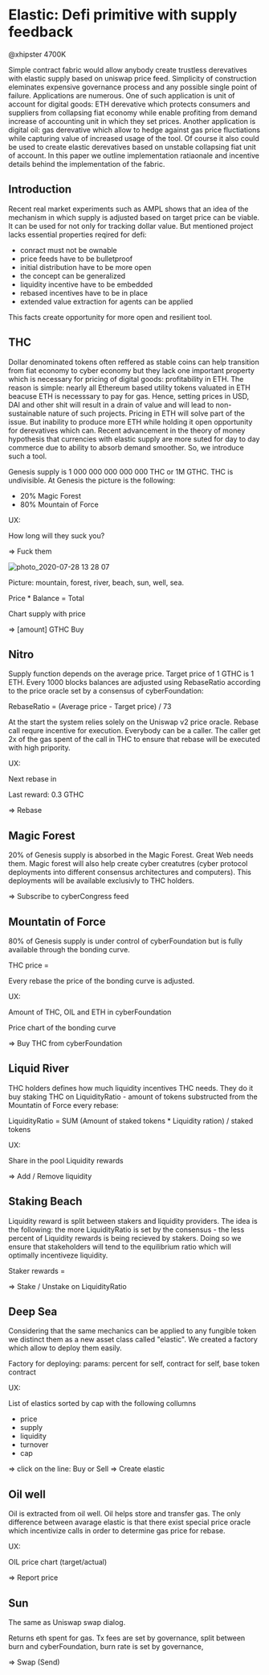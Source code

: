 # Elastic: Defi primitive with supply feedback 
@xhipster
4700K

Simple contract fabric would allow anybody create trustless derevatives with elastic supply based on uniswap price feed. Simplicity of construction eleminates expensive governance process and any possible single point of failure. Applications are numerous. One of such application is unit of account for digital goods: ETH derevative which protects consumers and suppliers from collapsing fiat economy while enable profiting from demand increase of accounting unit in which they set prices. Another application is digital oil: gas derevative which allow to hedge against gas price fluctiations while capturing value of increased usage of the tool. Of course it also could be used to create elastic derevatives based on unstable collapsing fiat unit of account. In this paper we outline implementation ratiaonale and incentive details behind the implementation of the fabric.

## Introduction

Recent real market experiments such as AMPL shows that an idea of the mechanism in which supply is adjusted based on target price can be viable. It can be used for not only for tracking dollar value. But mentioned project lacks essential properties reqired for defi:
- conract must not be ownable
- price feeds have to be bulletproof
- initial distribution have to be more open
- the concept can be generalized
- liquidity incentive have to be embedded
- rebased incentives have to be in place
- extended value extraction for agents can be applied

This facts create opportunity for more open and resilient tool.

## THC

Dollar denominated tokens often reffered as stable coins can help transition from fiat economy to cyber economy but they lack one important property which is necessary for pricing of digital goods: profitability in ETH. The reason is simple: nearly all Ethereum based utility tokens valuated in ETH beacuse ETH is necesssary to pay for gas. Hence, setting prices in USD, DAI and other shit will result in a drain of value and will lead to non-sustainable nature of such projects. Pricing in ETH will solve part of the issue. But inability to produce more ETH while holding it open opportunity for derevatives which can. Recent advancement in the theory of money hypothesis that currencies with elastic supply are more suted for day to day commerce due to ability to absorb demand smoother. So, we introduce such a tool.

Genesis supply is 1 000 000 000 000 000 THC or 1M GTHC. THC is undivisible. At Genesis the picture is the following:
- 20% Magic Forest
- 80% Mountain of Force

UX:

How long will they suck you? 

=> Fuck them

![photo_2020-07-28 13 28 07](https://user-images.githubusercontent.com/410789/88660061-5708e180-d0d6-11ea-8cb9-210f9cdbb6e9.jpeg)


Picture: mountain, forest, river, beach, sun, well, sea.

Price * Balance = Total

Chart supply with price

=> [amount] GTHC Buy

## Nitro

Supply function depends on the average price. Target price of 1 GTHC is 1 ETH. Every 1000 blocks balances are adjusted using RebaseRatio according to the price oracle set by a consensus of cyberFoundation:

RebaseRatio = (Average price - Target price) / 73

At the start the system relies solely on the Uniswap v2 price oracle. Rebase call requre incentive for execution. Everybody can be a caller. The caller get 2x of the gas spent of the call in THC to ensure that rebase will be executed with high pripority.

UX:

Next rebase in <amount of blocks>

Last reward: 0.3 GTHC

=> Rebase

## Magic Forest

20% of Genesis supply is absorbed in the Magic Forest. Great Web needs them. Magic forest will also help create cyber creatutres (cyber protocol deployments into different consensus architectures and computers). This deployments will be available exclusivly to THC holders.

=> Subscribe to cyberCongress feed

## Mountatin of Force

80% of Genesis supply is under control of cyberFoundation but is fully available through the bonding curve.

THC price = 

Every rebase the price of the bonding curve is adjusted.

UX:

Amount of THC, OIL and ETH in cyberFoundation

Price chart of the bonding curve

=> Buy THC from cyberFoundation

## Liquid River

THC holders defines how much liquidity incentives THC needs. They do it buy staking THC on LiquidityRatio - amount of tokens substructed from the Mountatin of Force every rebase: 

LiquidityRatio = SUM (Amount of staked tokens * Liquidity ration) / staked tokens

UX:

Share in the pool
Liquidity rewards

=> Add / Remove liquidity

## Staking Beach

Liquidity reward is split between stakers and liquidity providers. The idea is the following: the more LiquidityRatio is set by the consensus - the less percent of Liquidity rewards is being recieved by stakers. Doing so we ensure that stakeholders will tend to the equilibrium ratio which will optimally incentiveze liquidity.

Staker rewards = 

=> Stake / Unstake on LiquidityRatio

## Deep Sea

Considering that the same mechanics can be applied to any fungible token we distinct them as a new asset class called "elastic". We created a factory which allow to deploy them easily. 

Factory for deploying: params: percent for self, contract for self, base token contract

UX:

List of elastics sorted by cap with the following collumns 
- price
- supply
- liquidity
- turnover
- cap

=> click on the line: Buy or Sell
=> Create elastic

## Oil well

Oil is extracted from oil well. Oil helps store and transfer gas. The only difference between avarage elastic is that there exist special price oracle which incentivize calls in order to determine gas price for rebase.

UX:

OIL price chart (target/actual)

=> Report price

## Sun

The same as Uniswap swap dialog. 

Returns eth spent for gas. Tx fees are set by governance, split between burn and cyberFoundation, burn rate is set by governance, 

=> Swap (Send)
